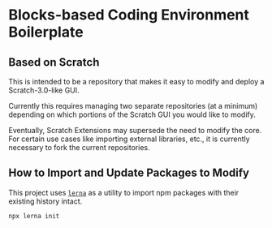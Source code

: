# Blocks-based Coding Environment Boilerplate

## Based on Scratch

This is intended to be a repository that makes it easy to modify and deploy a Scratch-3.0-like GUI.

Currently this requires managing two separate repositories (at a minimum) depending on which portions of the Scratch GUI you would like to modify.

Eventually, Scratch Extensions may supersede the need to modify the core. For certain use cases like importing external libraries, etc., it is currently necessary to fork the current repositories.

## How to Import and Update Packages to Modify

This project uses [`lerna`](https://github.com/lerna/lerna) as a utility to import npm packages with their existing history intact.

```
npx lerna init
```
